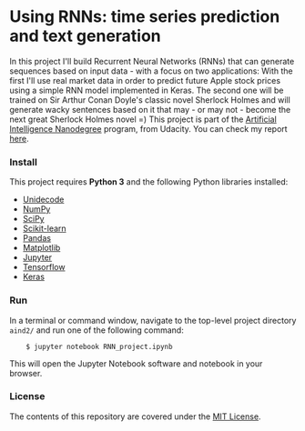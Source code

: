Using RNNs: time series prediction and text generation
==================


In this project I'll build Recurrent Neural Networks (RNNs) that can generate sequences based on input data - with a focus on two applications: With the first I'll use real market data in order to predict future Apple stock prices using a simple RNN model implemented in Keras. The second one will be trained on Sir Arthur Conan Doyle's classic novel Sherlock Holmes and will generate wacky sentences based on it that may - or may not - become the next great Sherlock Holmes novel =) This project is part of the [Artificial Intelligence Nanodegree](https://www.udacity.com/course/artificial-intelligence-nanodegree--nd889) program, from Udacity. You can check my report <a href="http://nbviewer.jupyter.org/github/ucaiado/rnn_predictions/blob/0da93b942f39e19539a1d87631bb1b437a1291c3/aind2/RNN_project.ipynb" target="_blank">here</a>.


### Install
This project requires **Python 3** and the following Python libraries installed:

- [Unidecode](https://pypi.python.org/pypi/Unidecode/)
- [NumPy](http://www.numpy.org/)
- [SciPy](https://www.scipy.org/)
- [Scikit-learn](http://scikit-learn.org/0.17/install.html)
- [Pandas](http://pandas.pydata.org/)
- [Matplotlib](http://matplotlib.org/)
- [Jupyter](http://ipython.org/notebook.html)
- [Tensorflow](https://www.tensorflow.org)
- [Keras](https://keras.io)


### Run
In a terminal or command window, navigate to the top-level project directory `aind2/` and run one of the following command:

```shell
    $ jupyter notebook RNN_project.ipynb
```

This will open the Jupyter Notebook software and notebook in your browser.


### License
The contents of this repository are covered under the [MIT License](LICENSE).
